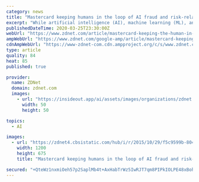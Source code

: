 ```yaml
---
category: news
title: "Mastercard keeping humans in the loop of AI fraud and risk-related decisions"
excerpt: "While artificial intelligence (AI), machine learning (ML), and automated machine-driven processes are increasingly important in providing better cybersecurity, as well as fraud and risk management, in the financial services sector, Mastercard believes there will still be a place to keep a human in the loop. \"We do believe that humans will ..."
publishedDateTime: 2020-03-25T23:30:00Z
webUrl: "https://www.zdnet.com/article/mastercard-keeping-the-human-in-the-loop-of-ai-fraud-and-risk-related-decisions/"
ampWebUrl: "https://www.zdnet.com/google-amp/article/mastercard-keeping-the-human-in-the-loop-of-ai-fraud-and-risk-related-decisions/"
cdnAmpWebUrl: "https://www-zdnet-com.cdn.ampproject.org/c/s/www.zdnet.com/google-amp/article/mastercard-keeping-the-human-in-the-loop-of-ai-fraud-and-risk-related-decisions/"
type: article
quality: 84
heat: 85
published: true

provider:
  name: ZDNet
  domain: zdnet.com
  images:
    - url: "https://insideout.app/ai/assets/images/organizations/zdnet.com-50x50.jpg"
      width: 50
      height: 50

topics:
  - AI

images:
  - url: "https://zdnet4.cbsistatic.com/hub/i/r/2015/10/29/f5c9599b-804a-4829-9f04-6a58f753506f/thumbnail/1200x675/f8d4a0c55c206203f8f657a373484a70/australian-passport.jpg"
    width: 1200
    height: 675
    title: "Mastercard keeping humans in the loop of AI fraud and risk-related decisions"

secured: "+QteWz1nxmiOeh57p2SaplMb4t+AxHabTrWz5IwRJT7qm8PIPkIOLPE48xBohSfBfkMWkwuWqB1w5eoI6RvecGSHt0K5WDrLycfUGh8JiVeUagTRMVeka49I8gqJ5EBi1yysNXsi8S99hfFwoBQ85inSJszUl0aCJex17tNjCiZrr+mW2Td63PjLkQzIjTmPoehsm6r3cwXxlXz/MXdWTY41R/vRoD+JtKyQYR+ns/pcXK6PcDCjPqYjgzccmMGr3B9Cs1C3r8VRZ7JWkux/YqeSxEVuE/MBP/klHHgfhSZYXgIgxFetfu+4l1l/K3v0MGuTKvi1httiZn8tqgeTAdNn5U1n3R/aGFXT7k/GCrmaQSMY9bKvdq25l7f27SpfkdV5kdFPZmXJmIrZngVisAfqoEhXecYlRRixMBt+Lk9NlfeoPcisE4McywjI5uRelli7SES/a33JoIkC77RC68C4Q5p8jOvt9mdkqNy7+j0=;dlUPeBm8SUOBU7huFJFFFw=="
---
```


